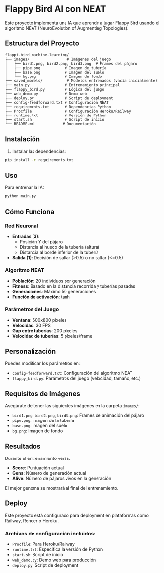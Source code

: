 # Flappy Bird AI con NEAT

Este proyecto implementa una IA que aprende a jugar Flappy Bird usando el algoritmo NEAT (NeuroEvolution of Augmenting Topologies).

## Estructura del Proyecto

```
flappi-bird_machine-learning/
├── images/                 # Imágenes del juego
│   ├── bird1.png, bird2.png, bird3.png  # Frames del pájaro
│   ├── pipe.png           # Imagen de tubería
│   ├── base.png           # Imagen del suelo
│   └── bg.png             # Imagen de fondo
├── saved_models/           # Modelos entrenados (vacía inicialmente)
├── main.py                # Entrenamiento principal
├── flappy_bird.py         # Lógica del juego
├── web_demo.py            # Demo web
├── deploy.py              # Script de deployment
├── config-feedforward.txt # Configuración NEAT
├── requirements.txt       # Dependencias Python
├── Procfile               # Configuración Heroku/Railway
├── runtime.txt            # Versión de Python
├── start.sh               # Script de inicio
└── README.md             # Documentación
```

## Instalación

1. Instalar las dependencias:
```bash
pip install -r requirements.txt
```

## Uso

Para entrenar la IA:
```bash
python main.py
```

## Cómo Funciona

### Red Neuronal
- **Entradas (3)**: 
  - Posición Y del pájaro
  - Distancia al hueco de la tubería (altura)
  - Distancia al borde inferior de la tubería
- **Salida (1)**: Decisión de saltar (>0.5) o no saltar (<=0.5)

### Algoritmo NEAT
- **Población**: 20 individuos por generación
- **Fitness**: Basado en la distancia recorrida y tuberías pasadas
- **Generaciones**: Máximo 50 generaciones
- **Función de activación**: tanh

### Parámetros del Juego
- **Ventana**: 600x800 píxeles
- **Velocidad**: 30 FPS
- **Gap entre tuberías**: 200 píxeles
- **Velocidad de tuberías**: 5 píxeles/frame

## Personalización

Puedes modificar los parámetros en:
- `config-feedforward.txt`: Configuración del algoritmo NEAT
- `flappy_bird.py`: Parámetros del juego (velocidad, tamaño, etc.)

## Requisitos de Imágenes

Asegúrate de tener las siguientes imágenes en la carpeta `images/`:
- `bird1.png`, `bird2.png`, `bird3.png`: Frames de animación del pájaro
- `pipe.png`: Imagen de la tubería
- `base.png`: Imagen del suelo
- `bg.png`: Imagen de fondo

## Resultados

Durante el entrenamiento verás:
- **Score**: Puntuación actual
- **Gens**: Número de generación actual
- **Alive**: Número de pájaros vivos en la generación

El mejor genoma se mostrará al final del entrenamiento.

## Deploy

Este proyecto está configurado para deployment en plataformas como Railway, Render o Heroku.

### Archivos de configuración incluidos:
- `Procfile`: Para Heroku/Railway
- `runtime.txt`: Especifica la versión de Python
- `start.sh`: Script de inicio
- `web_demo.py`: Demo web para producción
- `deploy.py`: Script de deployment
